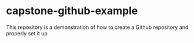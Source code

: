 # capstone-github-example
This repository is a demonstration of how to create a Github repository and properly set it up
